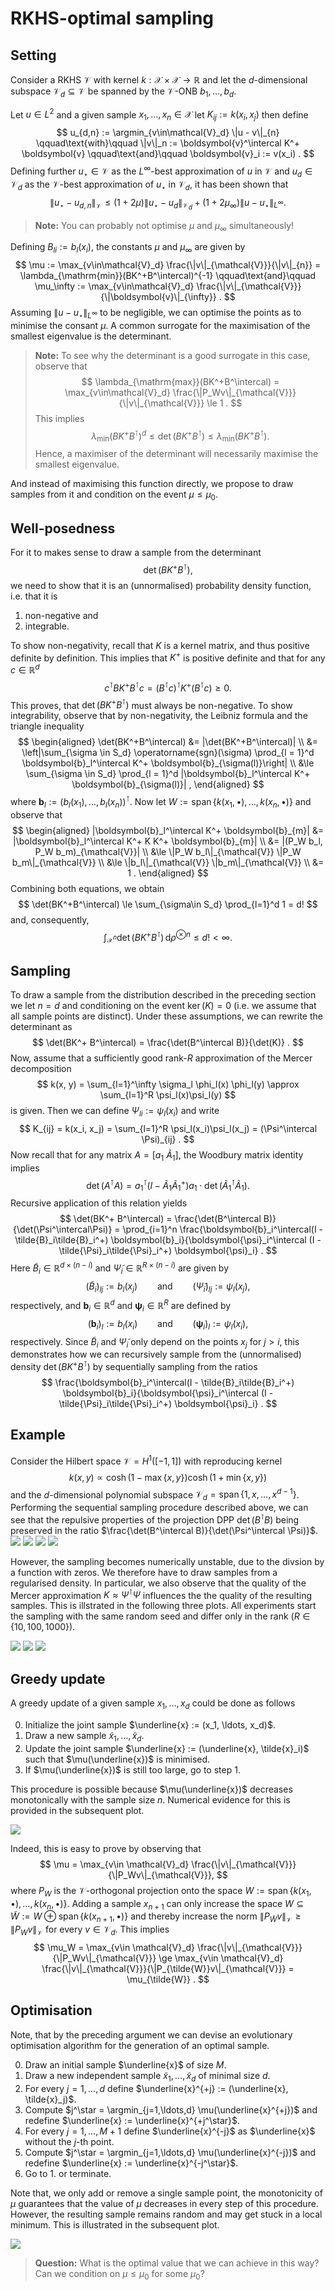 # RKHS-optimal sampling

## Setting

Consider a RKHS $\mathcal{V}$ with kernel $k : \mathcal{X}\times\mathcal{X}\to\mathbb{R}$ and let the $d$-dimensional subspace $\mathcal{V}_d\subseteq\mathcal{V}$ be spanned by the $\mathcal{V}$-ONB $b_1,\ldots,b_d$.

Let $u\in L^2$ and a given sample $x_1, \ldots, x_n\in\mathcal{X}$ let $K_{ij} := k(x_i, x_j)$ then define
$$
    u_{d,n} := \argmin_{v\in\mathcal{V}_d} \|u - v\|_{n}
    \qquad\text{with}\qquad
    \|v\|_n := \boldsymbol{v}^\intercal K^+ \boldsymbol{v}
    \qquad\text{and}\qquad
    \boldsymbol{v}_i := v(x_i) .
$$
Defining further $u_{\star}\in\mathcal{V}$ as the $L^\infty$-best approximation of $u$ in $\mathcal{V}$ and $u_d\in\mathcal{V}_d$ as the $\mathcal{V}$-best approximation of $u_\star$ in $\mathcal{V}_d$, it has been shown that
$$
    \|u_\star - u_{d,n}\|_{\mathcal{V}}
    \le (1 + 2\mu) \|u_\star - u_d\|_{\mathcal{V}_d}  + (1 + 2\mu_\infty) \|u - u_\star\|_{L^\infty} .
$$

> **Note:** You can probably not optimise $\mu$ and $\mu_\infty$ simultaneously!

Defining $B_{li} := b_l(x_i)$, the constants $\mu$ and $\mu_\infty$ are given by
$$
    \mu
    := \max_{v\in\mathcal{V}_d} \frac{\|v\|_{\mathcal{V}}}{\|v\|_{n}}
    = \lambda_{\mathrm{min}}(BK^+B^\intercal)^{-1}
    \qquad\text{and}\qquad
    \mu_\infty
    := \max_{v\in\mathcal{V}_d} \frac{\|v\|_{\mathcal{V}}}{\|\boldsymbol{v}\|_{\infty}} .
$$
Assuming $\|u-u_\star\|_{L^\infty}$ to be negligible, we can optimise the points as to minimise the consant $\mu$.
A common surrogate for the maximisation of the smallest eigenvalue is the determinant.

> **Note:** To see why the determinant is a good surrogate in this case, observe that
> $$
>     \lambda_{\mathrm{max}}(BK^+B^\intercal) = \max_{v\in\mathcal{V}_d} \frac{\|P_Wv\|_{\mathcal{V}}}{\|v\|_{\mathcal{V}}} \le 1 .
> $$
> This implies
> $$
>     \lambda_{\mathrm{min}}(BK^+B^\intercal)^d \le \det(BK^+B^\intercal) \le \lambda_{\mathrm{min}}(BK^+B^\intercal).
> $$
> Hence, a maximiser of the determinant will necessarily maximise the smallest eigenvalue.

And instead of maximising this function directly, we propose to draw samples from it and condition on the event $\mu \le \mu_0$.

## Well-posedness
For it to makes sense to draw a sample from the determinant
$$
    \det(BK^+ B^\intercal) ,
$$
we need to show that it is an (unnormalised) probability density function,
i.e. that it is
1. non-negative and
2. integrable.

To show non-negativity, recall that $K$ is a kernel matrix, and thus positive definite by definition.
This implies that $K^+$ is positive definite and that for any $c\in\mathbb{R}^d$
$$
    c^\intercal B K^+ B^\intercal c
    = (B^\intercal c)^\intercal K^+ (B^\intercal c)
    \ge 0 .
$$
This proves, that $\det(BK^+ B^\intercal)$ must always be non-negative.
To show integrability, observe that by non-negativity, the Leibniz formula and the triangle inequality
$$
\begin{aligned}
    \det(BK^+B^\intercal)
    &= |\det(BK^+B^\intercal)| \\
    &= \left|\sum_{\sigma \in S_d} \operatorname{sgn}(\sigma) \prod_{l = 1}^d \boldsymbol{b}_l^\intercal K^+ \boldsymbol{b}_{\sigma(l)}\right| \\
    &\le \sum_{\sigma \in S_d} \prod_{l = 1}^d |\boldsymbol{b}_l^\intercal K^+ \boldsymbol{b}_{\sigma(l)}| ,
\end{aligned}
$$
where $\boldsymbol{b}_l := (b_l(x_1), \ldots, b_l(x_n))^\intercal$.
Now let $W := \operatorname{span}\{k(x_1,\bullet), \ldots, k(x_n, \bullet)\}$ and observe that
$$
\begin{aligned}
    |\boldsymbol{b}_l^\intercal K^+ \boldsymbol{b}_{m}|
    &= |\boldsymbol{b}_l^\intercal K^+ K K^+ \boldsymbol{b}_{m}| \\
    &= |(P_W b_l, P_W b_m)_{\mathcal{V}}| \\
    &\le \|P_W b_l\|_{\mathcal{V}} \|P_W b_m\|_{\mathcal{V}} \\
    &\le \|b_l\|_{\mathcal{V}} \|b_m\|_{\mathcal{V}} \\
    &= 1 .
\end{aligned}
$$
Combining both equations, we obtain
$$
    \det(BK^+B^\intercal)
    \le \sum_{\sigma\in S_d} \prod_{l=1}^d 1
    = d!
$$
and, consequently,
$$
    \int_{\mathcal{X}^n} \det(BK^+B^\intercal) \,\mathrm{d}\rho^{\otimes n} \le d! < \infty.
$$


## Sampling
To draw a sample from the distribution described in the preceding section we let $n=d$ and conditioning on the event $\operatorname{ker}(K)=0$ (i.e. we assume that all sample points are distinct).
Under these assumptions, we can rewrite the determinant as
$$
    \det(BK^+ B^\intercal) = \frac{\det(B^\intercal B)}{\det(K)} .
$$
Now, assume that a sufficiently good rank-$R$ approximation of the Mercer decomposition
$$
    k(x, y) = \sum_{l=1}^\infty \sigma_l \phi_l(x) \phi_l(y) \approx \sum_{l=1}^R \psi_l(x)\psi_l(y)
$$
is given.
Then we can define $\Psi_{li} := \psi_l(x_i)$ and write
$$
    K_{ij} = k(x_i, x_j) = \sum_{l=1}^R \psi_l(x_i)\psi_l(x_j) = (\Psi^\intercal \Psi)_{ij} .
$$
Now recall that for any matrix $A = [a_1\ \tilde{A}_1]$, the Woodbury matrix identity implies
$$
    \det(A^\intercal A) = a_1^\intercal(I - \tilde{A}_1\tilde{A}_1^+)a_1 \cdot \det(\tilde{A}_1^\intercal \tilde{A}_1) .
$$
Recursive application of this relation yields
$$
    \det(BK^+ B^\intercal)
    = \frac{\det(B^\intercal B)}{\det(\Psi^\intercal\Psi)}
    = \prod_{i=1}^n \frac{\boldsymbol{b}_i^\intercal(I - \tilde{B}_i\tilde{B}_i^+) \boldsymbol{b}_i}{\boldsymbol{\psi}_i^\intercal (I - \tilde{\Psi}_i\tilde{\Psi}_i^+) \boldsymbol{\psi}_i}
    .
$$
Here $\tilde{B}_i \in \mathbb{R}^{d\times (n-i)}$ and $\tilde{\Psi}_i \in \mathbb{R}^{R\times (n-i)}$ are given by
$$
    (\tilde{B}_i)_{lj} := b_l(x_j)
    \qquad\text{and}\qquad
    (\tilde{\Psi}_i)_{lj} := \psi_l(x_j),
$$
respectively,
and $\boldsymbol{b}_i\in\mathbb{R}^d$ and $\boldsymbol{\psi}_i\in\mathbb{R}^R$ are defined by
$$
    (\boldsymbol{b}_i)_l := b_l(x_i)
    \qquad\text{and}\qquad
    (\boldsymbol{\psi}_i)_l := \psi_l(x_i),
$$
respectively.
Since $\tilde{B}_i$ and $\tilde\Psi_i$ only depend on the points $x_{j}$ for $j>i$, this demonstrates how we can recursively sample from the (unnormalised) density $\det(BK^+ B^\intercal)$ by sequentially sampling from the ratios
$$
    \frac{\boldsymbol{b}_i^\intercal(I - \tilde{B}_i\tilde{B}_i^+) \boldsymbol{b}_i}{\boldsymbol{\psi}_i^\intercal (I - \tilde{\Psi}_i\tilde{\Psi}_i^+) \boldsymbol{\psi}_i} .
$$

## Example

Consider the Hilbert space $\mathcal{V} = H^1([-1, 1])$ with reproducing kernel
$$
    k(x, y) \propto \cosh(1 - \max\{x, y\}) \cosh(1 + \min\{x, y\})
$$
and the $d$-dimensional polynomial subspace $\mathcal{V}_d = \operatorname{span}\{1, x, \ldots, x^{d-1}\}$.
Performing the sequential sampling procedure described above, we can see that the repulsive properties of the projection DPP $\det(B^\intercal B)$ being preserved in the ratio $\frac{\det(B^\intercal B)}{\det(\Psi^\intercal \Psi)}$.
![](plot/R-1000/sampling_density_step-1.png)
![](plot/R-1000/sampling_density_step-3.png)
![](plot/R-1000/sampling_density_step-7.png)
![](plot/R-1000/sampling_density_step-10.png)

However, the sampling becomes numerically unstable, due to the divsion by a function with zeros.
We therefore have to draw samples from a regularised density.
In particular, we also observe that the quality of the Mercer approximation $K \approx \Psi^\intercal \Psi$ influences the the quality of the resulting samples.
This is illstrated in the following three plots.
All experiments start the sampling with the same random seed and differ only in the rank ($R \in \{10, 100, 1000\}$).

![](plot/R-10/sample_statistics.png)
![](plot/R-100/sample_statistics.png)
![](plot/R-1000/sample_statistics.png)

## Greedy update

A greedy update of a given sample $x_1, \ldots, x_d$ could be done as follows

0. Initialize the joint sample $\underline{x} := (x_1, \ldots, x_d)$.
1. Draw a new sample $\tilde{x}_1, \ldots, \tilde{x}_d$.
2. Update the joint sample $\underline{x} := (\underline{x}, \tilde{x}_i)$ such that $\mu(\underline{x})$ is minimised.
3. If $\mu(\underline{x})$ is still too large, go to step 1.

This procedure is possible because $\mu(\underline{x})$ decreases monotonically with the sample size $n$.
Numerical evidence for this is provided in the subsequent plot.

![](plot/quasi-optimality_factor.png)

Indeed, this is easy to prove by observing that
$$
    \mu = \max_{v\in \mathcal{V}_d} \frac{\|v\|_{\mathcal{V}}}{\|P_Wv\|_{\mathcal{V}}},
$$
where $P_W$ is the $\mathcal{V}$-orthogonal projection onto the space $W := \operatorname{span}\{k(x_1,\bullet), \ldots, k(x_n, \bullet)\}$.
Adding a sample $x_{n+1}$ can only increase the space $W \subseteq \tilde{W} := W \oplus \operatorname{span}\{k(x_{n+1}, \bullet)\}$ and thereby increase the norm $\|P_{\tilde{W}}v\|_{\mathcal{V}} \ge \|P_{W}v\|_{\mathcal{V}}$ for every $v\in\mathcal{V}_d$.
This implies
$$
    \mu_W
    = \max_{v\in \mathcal{V}_d} \frac{\|v\|_{\mathcal{V}}}{\|P_Wv\|_{\mathcal{V}}}
    \ge \max_{v\in \mathcal{V}_d} \frac{\|v\|_{\mathcal{V}}}{\|P_{\tilde{W}}v\|_{\mathcal{V}}}
    = \mu_{\tilde{W}} .
$$

## Optimisation

Note, that by the preceding argument we can devise an evolutionary optimisation algorithm for the generation of an optimal sample.

0. Draw an initial sample $\underline{x}$ of size $M$.
1. Draw a new independent sample $\tilde{x}_1,\ldots,\tilde{x}_d$ of minimal size $d$.
2. For every $j=1,\ldots,d$ define $\underline{x}^{+j} := (\underline{x}, \tilde{x}_j)$.
3. Compute $j^\star = \argmin_{j=1,\ldots,d} \mu(\underline{x}^{+j})$ and redefine $\underline{x} := \underline{x}^{+j^\star}$.
4. For every $j=1,\ldots,M+1$ define $\underline{x}^{-j}$ as $\underline{x}$ without the $j$-th point.
5. Compute $j^\star = \argmin_{j=1,\ldots,d} \mu(\underline{x}^{-j})$ and redefine $\underline{x} := \underline{x}^{-j^\star}$.
6. Go to 1. or terminate.

Note that, we only add or remove a single sample point, the monotonicity of $\mu$ guarantees that the value of $\mu$ decreases in every step of this procedure.
However, the resulting sample remains random and may get stuck in a local minimum.
This is illustrated in the subsequent plot.

![](plot/optimisation_statistics.png)

> **Question:** What is the optimal value that we can achieve in this way? Can we condition on $\mu\le\mu_0$ for some $\mu_0$?
